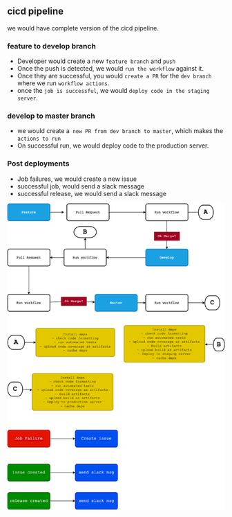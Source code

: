 ## cicd pipeline

we would have complete version of the cicd pipeline. 


### feature to develop branch

- Developer would create a new `feature branch` and `push`
- Once the push is detected, we would `run the workflow` against it. 
- Once they are successful, you would `create a PR` for the `dev branch` where we run `workflow actions`.
- once the `job is successful`, we would `deploy code in the staging server`. 
  
### develop to master branch

- we would create a` new PR from dev branch to master`, which makes the `actions to run`
- On successful run, we would deploy code to the production server. 

### Post deployments

- Job failures, we would create a new issue 
- successful job, would send a slack message
- successful release, we would send a slack message

![github_actions_cicd](../../images/github_actions_cicd.png)